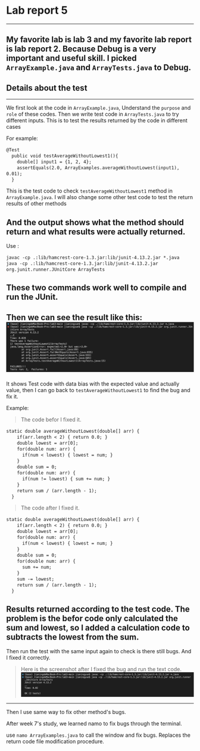 # Lab report 5
---

My favorite lab is lab 3 and my favorite lab report is lab report 2. Because Debug is a very important and useful skill.
I picked `ArrayExample.java` and `ArrayTests.java` to Debug. 
---

## Details about the test
---

We first look at the code in `ArrayExample.java`, Understand the `purpose` and `role` of these codes.
Then we write test code in `ArrayTests.java` to try different inputs. 
This is to test the results returned by the code in different cases

For example:

```
@Test
  public void testAverageWithoutLowest1(){
    double[] input1 = {1, 2, 4};
    assertEquals(2.0, ArrayExamples.averageWithoutLowest(input1), 0.01);
  }
```

This is the test code to check `testAverageWithoutLowest1` method in `ArrayExample.java`. I will also change some other test code to test the return results of other methods

And the output shows what the method should return and what results were actually returned. 
---

Use :

```
javac -cp .:lib/hamcrest-core-1.3.jar:lib/junit-4.13.2.jar *.java
java -cp .:lib/hamcrest-core-1.3.jar:lib/junit-4.13.2.jar org.junit.runner.JUnitCore ArrayTests
```

These two commands work well to compile and run the JUnit.
---

Then we can see the result like this: 
![Image](lab5-1.png)
---

It shows Test code with data bias with the expected value and actually value, then I can go back to `testAverageWithoutLowest1` to find the bug and fix it.

Example:

> The code befor I fixed it. 

```
static double averageWithoutLowest(double[] arr) {
    if(arr.length < 2) { return 0.0; }
    double lowest = arr[0];
    for(double num: arr) {
      if(num < lowest) { lowest = num; }
    }
    double sum = 0;
    for(double num: arr) {
      if(num != lowest) { sum += num; }
    }
    return sum / (arr.length - 1);
  }
```

> The code after I fixed it.

```
static double averageWithoutLowest(double[] arr) {
    if(arr.length < 2) { return 0.0; }
    double lowest = arr[0];
    for(double num: arr) {
      if(num < lowest) { lowest = num; }
    }
    double sum = 0;
    for(double num: arr) {
      sum += num;
    }
    sum -= lowest; 
    return sum / (arr.length - 1);
  }
```

Results returned according to the test code. The problem is the befor code only calculated the sum and lowest, so I added a calculation code to subtracts the lowest from the sum.
---

Then run the test with the same input again to check is there still bugs. And I fixed it correctly.

> Here is the screenshot after I fixed the bug and run the text code.
![Image](lab5-2.png)
---

Then I use same way to fix other method's bugs.

After week 7's study, we learned namo to fix bugs through the terminal.

use `namo ArrayExamples.java` to call the window and fix bugs. Replaces the return code file modification procedure.
